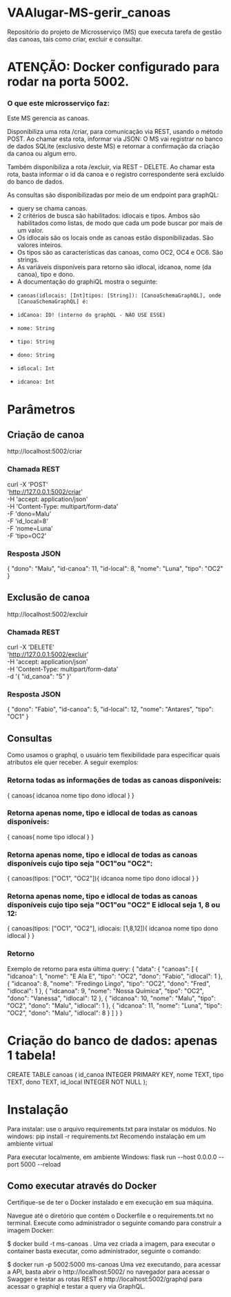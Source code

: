 # VAAlugar-MS-gerir_canoas

Repositório do projeto de Microsserviço (MS) que executa tarefa de gestão das canoas, tais como criar, excluir e consultar.

# ATENÇÃO: Docker configurado para rodar na porta 5002.

### O que este microsserviço faz:
Este MS gerencia as canoas.

Disponibiliza uma rota /criar, para comunicação via REST, usando o método POST. Ao chamar esta rota, informar via JSON: 
O MS vai registrar no banco de dados SQLite (exclusivo deste MS) e retornar a confirmação da criação da canoa ou algum erro.

Também disponibiliza a rota /excluir, via REST - DELETE. Ao chamar esta rota, basta informar o id da canoa e o registro correspondente será excluído do banco de dados.

As consultas são disponibilizadas por meio de um endpoint para graphQL:
- query se chama canoas.
- 2 critérios de busca são habilitados: idlocais e tipos. Ambos são habilitados como listas, de modo que cada um pode buscar por mais de um valor.
- Os idlocais são os locais onde as canoas estão disponibilizadas. São valores inteiros.
- Os tipos são as características das canoas, como OC2, OC4 e OC6. São strings.
- As variáveis disponíveis para retorno são idlocal, idcanoa, nome (da canoa), tipo e dono.
- A documentação do graphiQL mostra o seguinte:
-     canoas(idlocais: [Int]tipos: [String]): [CanoaSchemaGraphQL], onde [CanoaSchemaGraphQL] é:
-     idCanoa: ID! (interno do graphQL - NÃO USE ESSE)
-     nome: String
-     tipo: String
-     dono: String
-     idlocal: Int
-     idcanoa: Int

# Parâmetros
## Criação de canoa
http://localhost:5002/criar
### Chamada REST
curl -X 'POST' \
  'http://127.0.0.1:5002/criar' \
  -H 'accept: application/json' \
  -H 'Content-Type: multipart/form-data' \
  -F 'dono=Malu' \
  -F 'id_local=8' \
  -F 'nome=Luna' \
  -F 'tipo=OC2'

### Resposta JSON
{
  "dono": "Malu",
  "id-canoa": 11,
  "id-local": 8,
  "nome": "Luna",
  "tipo": "OC2"
}

## Exclusão de canoa
http://localhost:5002/excluir
### Chamada REST
curl -X 'DELETE' \
  'http://127.0.0.1:5002/excluir' \
  -H 'accept: application/json' \
  -H 'Content-Type: multipart/form-data' \
  -d '{
  "id_canoa": "5"
}'

### Resposta JSON
{
  "dono": "Fabio",
  "id-canoa": 5,
  "id-local": 12,
  "nome": "Antares",
  "tipo": "OC1"
}
 
 ## Consultas
 Como usamos o graphql, o usuário tem flexibilidade para especificar quais atributos ele quer receber. A seguir exemplos:

 ### Retorna todas as informações de todas as canoas disponíveis:
 {
  canoas{
    idcanoa
    nome
    tipo
    dono
    idlocal
  }
}

### Retorna apenas nome, tipo e idlocal de todas as canoas disponíveis:
 {
  canoas{
    nome
    tipo
    idlocal
  }
}

### Retorna apenas nome, tipo e idlocal de todas as canoas disponíveis cujo tipo seja "OC1"ou "OC2":
{
  canoas(tipos: ["OC1", "OC2"]){
    idcanoa
    nome
    tipo
    dono
    idlocal
  }
}

### Retorna apenas nome, tipo e idlocal de todas as canoas disponíveis cujo tipo seja "OC1"ou "OC2" E idlocal seja 1, 8 ou 12:
{
  canoas(tipos: ["OC1", "OC2"], idlocais: [1,8,12]){
    idcanoa
    nome
    tipo
    dono
    idlocal
  }
}

### Retorno
Exemplo de retorno para esta última query:
{
  "data": {
    "canoas": [
      {
        "idcanoa": 1,
        "nome": "E Ala E",
        "tipo": "OC2",
        "dono": "Fabio",
        "idlocal": 1
      },
      {
        "idcanoa": 8,
        "nome": "Fredingo Lingo",
        "tipo": "OC2",
        "dono": "Fred",
        "idlocal": 1
      },
      {
        "idcanoa": 9,
        "nome": "Nossa Química",
        "tipo": "OC2",
        "dono": "Vanessa",
        "idlocal": 12
      },
      {
        "idcanoa": 10,
        "nome": "Malu",
        "tipo": "OC2",
        "dono": "Malu",
        "idlocal": 1
      },
      {
        "idcanoa": 11,
        "nome": "Luna",
        "tipo": "OC2",
        "dono": "Malu",
        "idlocal": 8
      }
    ]
  }
}

# Criação do banco de dados: apenas 1 tabela!
CREATE TABLE canoas (
    id_canoa  INTEGER PRIMARY KEY,
    nome      TEXT,
    tipo      TEXT,
    dono      TEXT,
    id_local  INTEGER NOT NULL
);

# Instalação
Para instalar: use o arquivo requirements.txt para instalar os módulos. No windows: pip install -r requirements.txt Recomendo instalação em um ambiente virtual

Para executar localmente, em ambiente Windows: flask run --host 0.0.0.0 --port 5000 --reload

## Como executar através do Docker
Certifique-se de ter o Docker instalado e em execução em sua máquina.

Navegue até o diretório que contém o Dockerfile e o requirements.txt no terminal. Execute como administrador o seguinte comando para construir a imagem Docker:

$ docker build -t ms-canoas .
Uma vez criada a imagem, para executar o container basta executar, como administrador, seguinte o comando:

$ docker run -p 5002:5000 ms-canoas
Uma vez executando, para acessar a API, basta abrir o http://localhost:5002/ no navegador para acessar o Swagger e testar as rotas REST e http://localhost:5002/graphql para acessar o graphiql e testar a query via GraphQL. 
